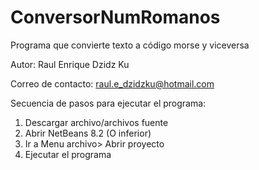 # ConversorNumRomanos

Programa que convierte texto a código morse y viceversa

Autor: Raul Enrique Dzidz Ku

Correo de contacto: raul.e_dzidzku@hotmail.com


Secuencia de pasos para ejecutar el programa:
1.	 Descargar archivo/archivos fuente
2.	 Abrir NetBeans 8.2 (O inferior)
3.	Ir a Menu archivo> Abrir proyecto
4.	Ejecutar el programa
